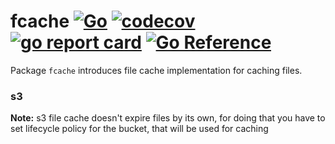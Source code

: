 # fcache [![Go](https://github.com/Semior001/fcache/actions/workflows/.go.yaml/badge.svg)](https://github.com/Semior001/fcache/actions/workflows/.go.yaml) [![codecov](https://codecov.io/gh/Semior001/fcache/branch/master/graph/badge.svg?token=nLxLt9Vdyo)](https://codecov.io/gh/Semior001/fcache) [![go report card](https://goreportcard.com/badge/github.com/Semior001/fcache)](https://goreportcard.com/report/github.com/Semior001/fcache) [![Go Reference](https://pkg.go.dev/badge/github.com/Semior001/fcache.svg)](https://pkg.go.dev/github.com/Semior001/fcache)
Package `fcache` introduces file cache implementation for caching files.

### s3
**Note:** s3 file cache doesn't expire files by its own, for doing that you
have to set lifecycle policy for the bucket, that will be used for caching

